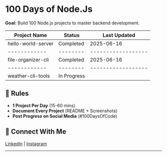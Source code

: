# 100 Days of Node.Js

**Goal:** Build 100 Node.js projects to master backend development.  

<!-- PROJECT_TRACKING_TABLE_START -->
| Project Name | Status   | Last Updated       |
| ------------ | -------- | ------------------ |
| hello-world-server | Completed | 2025-06-16  |
| ------------ | -------- | ------------------ |
| file-organizer-cli | Completed | 2025-06-16  |
| ------------ | -------- | ------------------ |
| weather-cli-tools | In Progress |            |
<!-- PROJECT_TRACKING_TABLE_END -->


## 🎯 Rules  
- **1 Project Per Day** (15-60 mins)  
- **Document Every Project** (README + Screenshots)  
- **Post Progress on Social Media** (#100DaysOfCode)  

## 🔗 Connect With Me  
[LinkedIn](https://www.linkedin.com/in/seayeshaiftikhar/) | [Instagram](https://www.instagram.com/aishayyy____/)  

----
